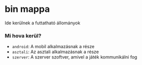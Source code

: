 # bin mappa
Ide kerülnek a futtatható állományok

### Mi hova kerül?
- `android`: A mobil alkalmazásnak a része
- `asztali`: Az asztali alkalmazásnak a része
- `szerver`: A szerver szoftver, amivel a játék kommunikálni fog
